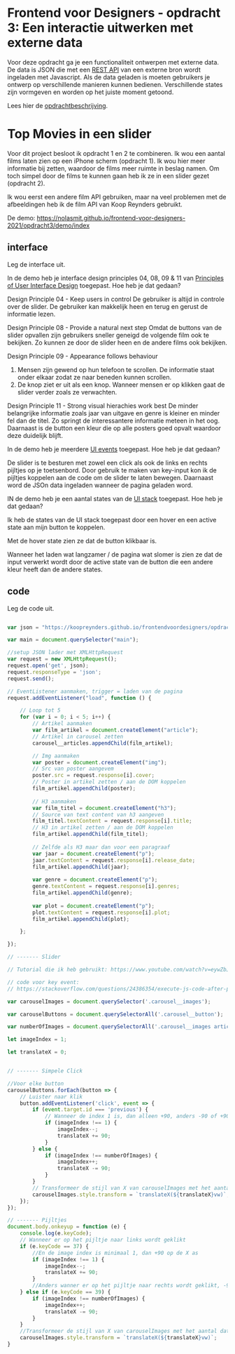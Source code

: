# Frontend voor Designers - opdracht 3: Een interactie uitwerken met externe data

Voor deze opdracht ga je een functionaliteit ontwerpen met externe data. De data is JSON die met een [REST API](https://developer.mozilla.org/en-US/docs/Glossary/REST) van een externe bron wordt ingeladen met Javascript.  Als de data geladen is moeten gebruikers je ontwerp op verschillende manieren kunnen bedienen. Verschillende states zijn vormgeven en worden op het juiste moment getoond.

Lees hier de [opdrachtbeschrijving](./opdrachtbeschrijving.md).


# Top Movies in een slider
Voor dit project besloot ik opdracht 1 en 2 te combineren. Ik wou een aantal films laten zien op een iPhone scherm (opdracht 1). Ik wou hier meer informatie bij zetten, waardoor de films meer ruimte in beslag namen. Om toch simpel door de films te kunnen gaan heb ik ze in een slider gezet (opdracht 2).

Ik wou eerst een andere film API gebruiken, maar na veel problemen met de afbeeldingen heb ik de film API van Koop Reynders gebruikt.

De demo: https://nolasmit.github.io/frontend-voor-designers-2021/opdracht3/demo/index 

## interface
Leg de interface uit.

In de demo heb je interface design principles 04, 08, 09 & 11 van [Principles of User Interface Design](http://bokardo.com/principles-of-user-interface-design/) toegepast. Hoe heb je dat gedaan?

Design Principle 04 - Keep users in control
De gebruiker is altijd in controle over de slider. De gebruiker kan makkelijk heen en terug en gerust de informatie lezen.

Design Principle 08 - Provide a natural next step
Omdat de buttons van de slider opvallen zijn gebruikers sneller geneigd de volgende film ook te bekijken. Zo kunnen ze door de slider heen en de andere films ook bekijken.

Design Principle 09 - Appearance follows behaviour
1. Mensen zijn gewend op hun telefoon te scrollen. De informatie staat onder elkaar zodat ze naar beneden kunnen scrollen.
2. De knop ziet er uit als een knop. Wanneer mensen er op klikken gaat de slider verder zoals ze verwachten.

Design Principle 11 - Strong visual hierachies work best
De minder belangrijke informatie zoals jaar van uitgave en genre is kleiner en minder fel dan de titel. Zo springt de interessantere informatie meteen in het oog.
Daarnaast is de button een kleur die op alle posters goed opvalt waardoor deze duidelijk blijft.



In de demo heb je meerdere [UI events](https://developer.mozilla.org/en-US/docs/Web/API/UIEvent) toegepast. Hoe heb je dat gedaan?

De slider is te besturen met zowel een click als ook de links en rechts pijltjes op je toetsenbord. Door gebruik te maken van key-input kon ik de pijltjes koppelen aan de code om de slider te laten bewegen.
Daarnaast word de JSOn data ingeladen wanneer de pagina geladen word.



IN de demo heb je een aantal states van de [UI stack](https://www.scotthurff.com/posts/why-your-user-interface-is-awkward-youre-ignoring-the-ui-stack/) toegepast. Hoe heb je dat gedaan?

Ik heb de states van de UI stack toegepast door een hover en een active state aan mijn button te koppelen. 

Met de hover state zien ze dat de button klikbaar is. 

Wanneer het laden wat langzamer / de pagina wat slomer is zien ze dat de input verwerkt wordt door de active state van de button die een andere kleur heeft dan de andere states.



## code
Leg de code uit.

```javascript

var json = "https://koopreynders.github.io/frontendvoordesigners/opdracht3/json/movies.json";

var main = document.querySelector("main");

//setup JSON lader met XMLHttpRequest
var request = new XMLHttpRequest();
request.open('get', json);
request.responseType = 'json';
request.send();

// EventListener aanmaken, trigger = laden van de pagina
request.addEventListener("load", function () {

    // Loop tot 5
    for (var i = 0; i < 5; i++) {
        // Artikel aanmaken
        var film_artikel = document.createElement("article");
        // Artikel in carousel zetten
        carousel__articles.appendChild(film_artikel);

        // Img aanmaken
        var poster = document.createElement("img");
        // Src van poster aangevem
        poster.src = request.response[i].cover;
        // Poster in artikel zetten / aan de DOM koppelen
        film_artikel.appendChild(poster);
        
        // H3 aanmaken
        var film_titel = document.createElement("h3");
        // Source van text content van h3 aangeven
        film_titel.textContent = request.response[i].title;
        // H3 in artikel zetten / aan de DOM koppelen
        film_artikel.appendChild(film_titel);
        
        // Zelfde als H3 maar dan voor een paragraaf
        var jaar = document.createElement("p");
        jaar.textContent = request.response[i].release_date;
        film_artikel.appendChild(jaar);
        
        var genre = document.createElement("p");
        genre.textContent = request.response[i].genres;
        film_artikel.appendChild(genre);
        
        var plot = document.createElement("p");
        plot.textContent = request.response[i].plot;
        film_artikel.appendChild(plot);

    };

});

// ------- Slider    

// Tutorial die ik heb gebruikt: https://www.youtube.com/watch?v=eywZbJ5PVjg

// code voor key event:
// https://stackoverflow.com/questions/24386354/execute-js-code-after-pressing-the-spacebar

var carouselImages = document.querySelector('.carousel__images');

var carouselButtons = document.querySelectorAll('.carousel__button');

var numberOfImages = document.querySelectorAll('.carousel__images article').length;

let imageIndex = 1;

let translateX = 0;


// ------- Simpele Click

//Voor elke button
carouselButtons.forEach(button => {
    // Luister naar klik
    button.addEventListener('click', event => {
        if (event.target.id === 'previous') {
            // Wanneer de index 1 is, dan alleen +90, anders -90 of +90
            if (imageIndex !== 1) {
                imageIndex--;
                translateX += 90;
            }
        } else {
            if (imageIndex !== numberOfImages) {
                imageIndex++;
                translateX -= 90;
            }
        }
        // Transformeer de stijl van X van carouselImages met het aantal dat wordt aangegeven in de functie in vw
        carouselImages.style.transform = `translateX(${translateX}vw)`;
    });
});

// ------- Pijltjes 
document.body.onkeyup = function (e) {
    console.log(e.keyCode);
    // Wanneer er op het pijltje naar links wordt geklikt
    if (e.keyCode == 37) {
        //En de image index is minimaal 1, dan +90 op de X as
        if (imageIndex !== 1) {
            imageIndex--;
            translateX += 90;
        }
        //Anders wanner er op het pijltje naar rechts wordt geklikt, -90 op de X as
    } else if (e.keyCode == 39) {
        if (imageIndex !== numberOfImages) {
            imageIndex++;
            translateX -= 90;
        }
    }
    //Transformeer de stijl van X van carouselImages met het aantal dat wordt aangegeven in de functie in vw
    carouselImages.style.transform = `translateX(${translateX}vw)`;
}
```
